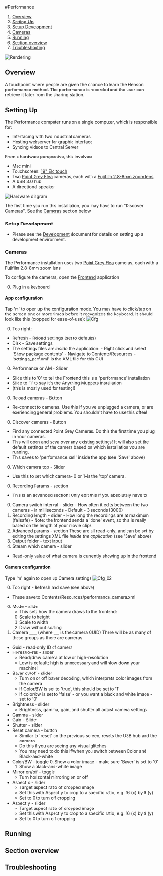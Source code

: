 #Performance

1. [Overview](#overview)
1. [Setting Up](#setting-up)
 1. [Setup Development](#setup-development)
 1. [Cameras](#cameras)
1. [Running](#running)
1. [Section overview](#section-overview)
1. [Troubleshooting](#troubleshooting)

![Rendering](screenshots/render_performance.png)

## Overview
A touchpoint where people are given the chance to learn the Henson performance method. The performance is recorded and the user can retrieve it later from the sharing station. 

## Setting Up
The Performance computer runs on a single computer, which is responsible for:
 * Interfacing with two industrial cameras
 * Hosting webserver for graphic interface
 * Syncing videos to Central Server

From a hardware perspective, this involves:
* Mac mini
* Touchscreen: [19" Elo touch](http://www.elotouch.com/Products/LCDs/1991L/)
* Two [Point Grey Flea](https://www.ptgrey.com/flea3-32-mp-color-usb3-vision-sony-imx036-camera) cameras, each with a [Fujifilm 2.8-8mm zoom lens](https://www.ptgrey.com/fujinon-yv28x28sa-2-hd-vari-focal-lens-3) 
* A USB 3.0 hub
* A directional speaker

![Hardware diagram](screenshots/perf_hardware.png)

The first time you run this installation, you may have to run "Discover Cameras". See the [Cameras](#cameras) section below.

### Setup Development
* Please see the [Development](Development.md) document for details on setting up a development environment.
 
### Cameras
The Performance installation uses two [Point Grey Flea](https://www.ptgrey.com/flea3-32-mp-color-usb3-vision-sony-imx036-camera) cameras, each with a [Fujifilm 2.8-8mm zoom lens](https://www.ptgrey.com/fujinon-yv28x28sa-2-hd-vari-focal-lens-3)

To configure the cameras, open the [Frontend](Frontend/bin/Performance.app) application

0. Plug in a keyboard

#### App configuration
Tap 'm' to open up the configuration mode. You may have to click/tap on the screen one or more times before it recognizes the keyboard. It should look like this (cropped for ease-of-use):
![Cfg](screenshots/performance/p_cfg_01.png)

0. Top right:
  - Refresh - Reload settings (set to defaults)
  - Disk - Save settings
   - The settings files are _inside_ the application: 
    - Right click and select 'Show package contents'
    - Navigate to Contents/Resources
    - 'settings_perf.xml' is the XML file for this GUI
0. Performance or AM - Slider
  - Slide this to '0' to tell the Frontend this is a 'performance' installation
  - Slide to '1' to say it's the Anything Muppets installation
  - (this is mostly used for testing!)
0. Reload cameras - Button
  - Re-connect to cameras. Use this if you've unplugged a camera, or are exeriencing general problems. You shouldn't have to use this often!
0. Discover cameras - Button
  - Find any connected Point Grey Cameras. Do this the first time you plug in your cameras.
  - This will open and _save over_ any existing settings! It will also set the default settings of the camera based on which installation you are running.
  - This saves to 'performance.xml' inside the app (see 'Save' above)
0. Which camera top - Slider
  - Use this to set which camera– 0 or 1–is the 'top' camera. 
0. Recording Params - section
  - This is an advanced section! Only edit this if you absolutely have to
   0. Camera switch interval - slider
    - How often it edits between the two cameras - in milliseconds
    - Default - 3 seconds (3000)
   1. Recording length - slider
    - How long the recordings are at maximum (failsafe)
    - Note: the frontend sends a 'done' event, so this is really based on the length of your movie clips
0. Advanced params - section
These are all read-only, and can be set by editing the settings XML file _inside the application_ (see 'Save' above)
  0. Output folder - text input
  0. Stream which camera - slider
   - Read-only value of what camera is currently showing up in the frontend

#### Camera configuration
Type 'm' again to open up Camera settings
![Cfg_02](screenshots/performance/p_cfg_02.png)

0. Top right - Refresh and save (see above)
  - These save to Contents/Resources/performance_camera.xml
0. Mode - slider
   - This sets how the camera draws to the frontend:
    0. Scale to height
    1. Scale to width
    2. Draw without scaling
1. Camera ____ (where ___ is the camera GUID)
There will be as many of these groups as there are cameras

  - Guid - read-only ID of camera
  - Hi-res/lo-res - slider
    - Read/draw camera at low or high-resolution
    - Low is default; high is unnecessary and will slow down your machine!
  - Bayer cv/off - slider
    - Turn on or off bayer decoding, which interprets color images from the camera
    - If Color/BW is set to 'true', this should be set to '1'
    - If color/bw is set to 'false' - or you want a black and white image - set to '0'
  - Brightness - slider
    - Brightness, gamma, gain, and shutter all adjust camera settings
  - Gamma - slider
  - Gain - Slider
  - Shutter - slider
  - Reset camera - button
    - Similar to 'reset' on the previous screen, resets the USB hub and the camera
    - Do this if you are seeing any visual glitches
    - You may need to do this if/when you switch between Color and Black-and-white
  - Color/BW - toggle
    0. Show a color image - make sure 'Bayer' is set to '0' 
    1. Show a black-and-white image
  - Mirror on/off - toggle
    - Turn horizontal mirroring on or off
  - Aspect x - slider
    - Target aspect ratio of cropped image
    - Set this with Aspect y to crop to a specific ratio, e.g. 16 (x) by 9 (y)
    - Set to 0 to turn off cropping
  - Aspect y - slider
    - Target aspect ratio of cropped image
    - Set this with Aspect y to crop to a specific ratio, e.g. 16 (x) by 9 (y)
    - Set to 0 to turn off cropping

## Running

## Section overview

## Troubleshooting
